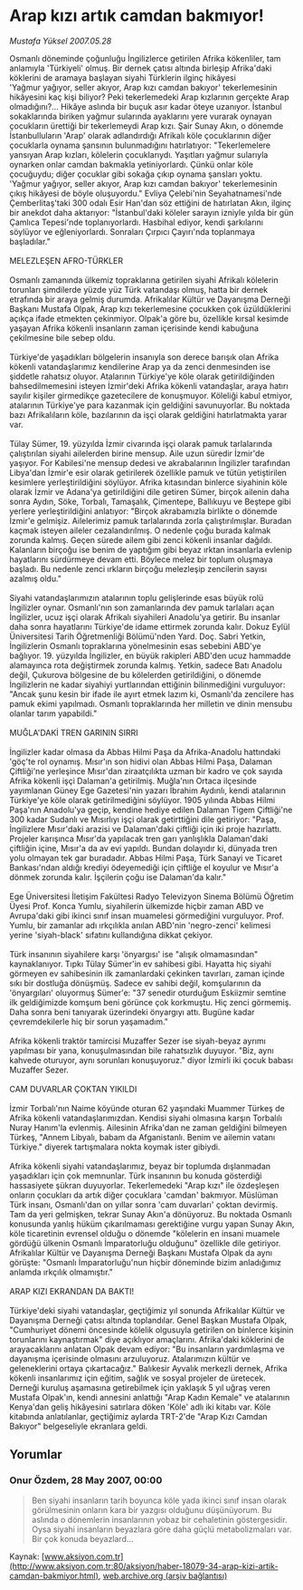 # Arap kızı artık camdan bakmıyor!

*Mustafa Yüksel 2007.05.28*

<div class="news-detail-text-todays">
 <div>
 </div>
 <div>
 </div>
 <div id="newsSpot">
  <font class="detail-spot">
   Osmanlı döneminde çoğunluğu İngilizlerce getirilen Afrika kökenliler, tam anlamıyla 'Türkiyeli' olmuş. Bir dernek çatısı altında birleşip Afrika'daki köklerini de aramaya başlayan siyahi Türklerin ilginç hikâyesi
  </font>
 </div>
 <div id="newsText">
  <font class="detail-text">
   'Yağmur yağıyor, seller akıyor, Arap kızı camdan bakıyor' tekerlemesinin hikâyesini kaç kişi biliyor? Peki tekerlemedeki Arap kızlarının gerçekte Arap olmadığını?... Hikâye aslında bir buçuk asır kadar öteye uzanıyor. İstanbul sokaklarında biriken yağmur sularında ayaklarını yere vurarak oynayan çocukların ürettiği bir tekerlemeydi Arap kızı. Şair Sunay Akın, o dönemde İstanbulluların 'Arap' olarak adlandırdığı Afrikalı köle çocuklarının diğer çocuklarla oynama şansının bulunmadığını hatırlatıyor: "Tekerlemelere yansıyan Arap kızları, kölelerin çocuklarıydı. Yaşıtları yağmur sularıyla oynarken onlar camdan bakmakla yetiniyorlardı. Çünkü onlar köle çocuğuydu; diğer çocuklar gibi sokağa çıkıp oynama şansları yoktu. 'Yağmur yağıyor, seller akıyor, Arap kızı camdan bakıyor' tekerlemesinin çıkış hikâyesi de böyle oluşuyordu." Evliya Çelebi'nin Seyahatnamesi'nde Çemberlitaş'taki 300 odalı Esir Han'dan söz ettiğini de hatırlatan Akın, ilginç bir anekdot daha aktarıyor: "İstanbul'daki köleler sarayın izniyle yılda bir gün Çamlıca Tepesi'nde toplanıyorlardı. Hasbihal ediyor, kendi şarkılarını söylüyor ve eğleniyorlardı. Sonraları Çırpıcı Çayırı'nda toplanmaya başladılar."
   <br/>
   <br/>
   MELEZLEŞEN AFRO-TÜRKLER
   <br/>
   <br/>
   Osmanlı zamanında ülkemiz topraklarına getirilen siyahi Afrikalı kölelerin torunları şimdilerde yüzde yüz Türk vatandaşı olmuş, hatta bir dernek etrafında bir araya gelmiş durumda. Afrikalılar Kültür ve Dayanışma Derneği Başkanı Mustafa Olpak, Arap kızı tekerlemesine çocukken çok üzüldüklerini açıkça ifade etmekten çekinmiyor. Olpak'a göre bu, özellikle kırsal kesimde yaşayan Afrika kökenli insanların zaman içerisinde kendi kabuğuna çekilmesine bile sebep oldu.
   <br/>
   <br/>
   Türkiye'de yaşadıkları bölgelerin insanıyla son derece barışık olan Afrika kökenli vatandaşlarımız kendilerine Arap ya da zenci denmesinden ise şiddetle rahatsız oluyor. Atalarının Türkiye'ye köle olarak getirildiğinden bahsedilmemesini isteyen İzmir'deki Afrika kökenli vatandaşlar, araya hatırı sayılır kişiler girmedikçe gazetecilere de konuşmuyor. Köleliği kabul etmiyor, atalarının Türkiye'ye para kazanmak için geldiğini savunuyorlar. Bu noktada bazı Afrikalıların köle, bazılarının da işçi olarak geldiğini hatırlatmakta yarar var.
   <br/>
   <br/>
   Tülay Sümer, 19. yüzyılda İzmir civarında işçi olarak pamuk tarlalarında çalıştırılan siyahi ailelerden birine mensup. Aile uzun süredir İzmir'de yaşıyor. For Kabilesi'ne mensup dedesi ve akrabalarının İngilizler tarafından Libya'dan İzmir'e esir olarak getirilerek özellikle pamuk ve tütün yetiştirilen kesimlere yerleştirildiğini söylüyor. Afrika kıtasından binlerce siyahinin köle olarak İzmir ve Adana'ya getirildiğini dile getiren Sümer, birçok ailenin daha sonra Aydın, Söke, Torbalı, Tamaşalık, Çimentepe, Ballıkuyu ve Beştepe gibi yerlere yerleştirildiğini anlatıyor: "Birçok akrabamızla birlikte o dönemde İzmir'e gelmişiz. Ailelerimiz pamuk tarlalarında zorla çalıştırılmışlar. Buradan kaçmak isteyen aileler cezalandırılmış. O nedenle çoğu burada kalmak zorunda kalmış. Geçen sürede ailem gibi zenci kökenli insanlar dağıldı. Kalanların birçoğu ise benim de yaptığım gibi beyaz ırktan insanlarla evlenip hayatlarını sürdürmeye devam etti. Böylece melez bir toplum oluşmaya başladı. Bu nedenle zenci ırkların birçoğu melezleşip zencilerin sayısı azalmış oldu."
   <br/>
   <br/>
   Siyahi vatandaşlarımızın atalarının toplu gelişlerinde esas büyük rolü İngilizler oynar. Osmanlı'nın son zamanlarında dev pamuk tarlaları açan İngilizler, ucuz işçi olarak Afrikalı siyahileri Anadolu'ya getirir. Bu insanlar daha sonra hayatlarını Türkiye'de idame ettirmek zorunda kalır. Dokuz Eylül Üniversitesi Tarih Öğretmenliği Bölümü'nden Yard. Doç. Sabri Yetkin, İngilizlerin Osmanlı topraklarına yönelmesinin esas sebebini ABD'ye bağlıyor. 19. yüzyılda İngilizler, en büyük rakipleri ABD'den ucuz hammadde alamayınca rota değiştirmek zorunda kalmış. Yetkin, sadece Batı Anadolu değil, Çukurova bölgesine de bu kölelerden getirildiğini, o dönemde İngilizlerin ne kadar siyahiyi yurtlarından ettiğinin bilinmediğini vurguluyor: "Ancak şunu kesin bir ifade ile ayırt etmek lazım ki, Osmanlı'da zencilere has pamuk ekimi yapılmadı. Osmanlı topraklarında her milletin ve dinin mensubu olanlar tarım yapabildi."
   <br/>
   <br/>
   MUĞLA'DAKİ TREN GARININ SIRRI
   <br/>
   <br/>
   İngilizler kadar olmasa da Abbas Hilmi Paşa da Afrika-Anadolu hattındaki 'göç'te rol oynamış. Mısır'ın son hidivi olan Abbas Hilmi Paşa, Dalaman Çiftliği'ne yerleşince Mısır'dan ziraatçılıkta uzman bir kadro ve çok sayıda Afrika kökenli işçi Dalaman'a getirilmiş. Muğla'nın Ortaca ilçesinde yayımlanan Güney Ege Gazetesi'nin yazarı İbrahim Aydınlı, kendi atalarının Türkiye'ye köle olarak getirilmediğini söylüyor. 1905 yılında Abbas Hilmi Paşa'nın Anadolu'ya geçip, kendine hediye edilen Dalaman Tigem Çiftliği'ne 300 kadar Sudanlı ve Mısırlıyı işçi olarak getirttiğini dile getiriyor: "Paşa, İngilizlere Mısır'daki arazisi ve Dalaman'daki çiftliği için iki proje hazırlattı. Projeler karışınca Mısır'da yapılacak tren garı yanlışlıkla Dalaman'daki çiftliğin içine, Mısır'a da av evi yapıldı. Bundan dolayıdır ki, dünyada tren yolu olmayan tek gar buradadır. Abbas Hilmi Paşa, Türk Sanayi ve Ticaret Bankası'ndan aldığı krediyi ödeyemediği için çiftliğe el koyulur ve Mısır'a dönmek zorunda kalır. İşçilerin çoğu ise Dalaman'da kalır."
   <br/>
   <br/>
   Ege Üniversitesi İletişim Fakültesi Radyo Televizyon Sinema Bölümü Öğretim Üyesi Prof. Konca Yumlu, siyahilerin ülkemizde hiçbir zaman ABD ve Avrupa'daki gibi ikinci sınıf insan muamelesi görmediğini vurguluyor. Prof. Yumlu, bir zamanlar adı ırkçılıkla anılan ABD'nin 'negro-zenci' kelimesi yerine 'siyah-black' sıfatını kullandığına dikkat çekiyor.
   <br/>
   <br/>
   Türk insanının siyahilere karşı 'önyargısı' ise "alışık olmamasından" kaynaklanıyor. Tıpkı Tülay Sümer'in ev sahibesi gibi. Hayatta hiç siyahi görmeyen ev sahibesinin ilk zamanlardaki çekinken tavırları, zaman içinde sıkı bir dostluğa dönüşmüş. Sadece ev sahibi değil, komşularının da 'önyargıları' oluyormuş Sümer'e: "37 senedir oturduğum Eskiizmir semtine ilk geldiğimizde komşum beni görünce çok korkmuştu. Hiç zenci görmemiş. Daha sonra beni tanıyarak üzerindeki önyargıyı attı. Bugüne kadar çevremdekilerle hiç bir sorun yaşamadım."
   <br/>
   <br/>
   Afrika kökenli traktör tamircisi Muzaffer Sezer ise siyah-beyaz ayrımı yapılması bir yana, konuşulmasından bile rahatsızlık duyuyor. "Biz, aynı kahvede oturuyor, aynı sorunları konuşuyoruz." diyor İzmirli iki çocuk babası Muzaffer Sezer.
   <br/>
   <br/>
   CAM DUVARLAR ÇOKTAN YIKILDI
   <br/>
   <br/>
   İzmir Torbalı'nın Naime köyünde oturan 62 yaşındaki Muammer Türkeş de Afrika kökenli vatandaşlarımızdan. Kendisi siyahi olmasına karşın Torbalılı Nuray Hanım'la evlenmiş. Ailesinin Afrika'dan ne zaman geldiğini bilmeyen Türkeş, "Annem Libyalı, babam da Afganistanlı. Benim ve ailemin vatanı Türkiye." diyerek tartışmalara nokta koymak ister gibiydi.
   <br/>
   <br/>
   Afrika kökenli siyahi vatandaşlarımız, beyaz bir toplumda dışlanmadan yaşadıkları için çok memnunlar. Türk insanının bu konuda gösterdiği hassasiyete şükran duyuyorlar. Tekerlemedeki "Arap kızı" ile özdeşleşen onların çocukları da artık diğer çocuklara 'camdan' bakmıyor. Müslüman Türk insanı, Osmanlı'dan on yıllar sonra 'cam duvarları' çoktan devirmiş. Tam da yeri gelmişken, tekrar Sunay Akın'a dönüyoruz. Bu noktada Osmanlı konusunda yanlış hüküm çıkarılmaması gerektiğine vurgu yapan Sunay Akın, köle ticaretinin evrensel olduğu o dönemde "kölelerin en insani muamele gördüğü ülkenin Osmanlı İmparatorluğu olduğunu" özellikle dile getiriyor. Afrikalılar Kültür ve Dayanışma Derneği Başkanı Mustafa Olpak da aynı görüşte: "Osmanlı İmparatorluğu'nun hiçbir döneminde bizim anladığımız anlamda ırkçılık olmamıştır."
   <br/>
   <br/>
   ARAP KIZI EKRANDAN DA BAKTI!
   <br/>
   <br/>
   Türkiye'deki siyahi vatandaşlar, geçtiğimiz yıl sonunda Afrikalılar Kültür ve Dayanışma Derneği çatısı altında toplandılar. Genel Başkan Mustafa Olpak, "Cumhuriyet dönemi öncesinde kölelik olgusuyla getirilen on binlerce kişinin torunlarını kaynaştırmak" diye açıklıyor amaçlarını. Afrika'daki köklerini de arayacaklarını anlatan Olpak devam ediyor: "Bu insanların yardımlaşma ve dayanışma içerisinde olmasını arzuluyoruz. Atalarımızın kültür ve geleneklerini ortaya çıkartacağız." Balıkesir Ayvalık merkezli dernek, Afrika kökenli insanlarımız için eğitim, sağlık ve sosyal projeler de üretecek. Derneği kuruluş aşamasına getirebilmek için yaklaşık 5 yıl uğraş veren Mustafa Olpak'ın, kendi annesini anlattığı "Arap Kadın Kemale" ve atalarının Kenya'dan geliş hikâyesini satırlara döken 'Köle' adlı iki kitabı var. Köle kitabında anlatılanlar, geçtiğimiz aylarda TRT-2'de "Arap Kızı Camdan Bakıyor" belgeseliyle ekranlara geldi.
   <br/>
  </font>
 </div>
 <div>
 </div>
 <div>
 </div>
</div>


## Yorumlar

### Onur Özdem, 28 May 2007, 00:00
> Ben siyahi insanların tarih boyunca köle yada ikinci sınıf insan olarak görülmesinin onların kara bir yazgısı olduğunu düşünüyorum. Bu aslında o dönemlerin insanlarının yobaz bir cehaletinin göstergesidir. Oysa siyahi insanların beyazlara göre daha güçlü metabolizmaları var. Bir çok konuda beyazlard...

Kaynak: [www.aksiyon.com.tr](http://www.aksiyon.com.tr:80/aksiyon/haber-18079-34-arap-kizi-artik-camdan-bakmiyor.html), [web.archive.org (arşiv bağlantısı)](http://web.archive.org/web/20130105124156/http://www.aksiyon.com.tr:80/aksiyon/haber-18079-34-arap-kizi-artik-camdan-bakmiyor.html)
